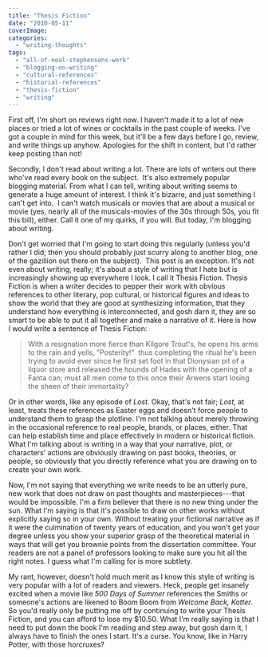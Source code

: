 ```yaml
---
title: "Thesis Fiction"
date: "2010-05-11"
coverImage:
categories: 
  - "writing-thoughts"
tags: 
  - "all-of-neal-stephensons-work"
  - "blogging-on-writing"
  - "cultural-references"
  - "historial-references"
  - "thesis-fiction"
  - "writing"
---
```


First off, I'm short on reviews right now. I haven't made it to a lot of new places or tried a lot of wines or cocktails in the past couple of weeks. I've got a couple in mind for this week, but it'll be a few days before I go, review, and write things up anyhow. Apologies for the shift in content, but I'd rather keep posting than not!

Secondly, I don't read about writing a lot. There are lots of writers out there who've read every book on the subject.  It's also extremely popular blogging material. From what I can tell, writing about writing seems to generate a huge amount of interest. I think it's bizarre, and just something I can't get into.  I can't watch musicals or movies that are about a musical or movie (yes, nearly all of the musicals-movies of the 30s through 50s, you fit this bill), either. Call it one of my quirks, if you will. But today, I'm blogging about writing.

Don't get worried that I'm going to start doing this regularly (unless you'd rather I did; then you should probably just scurry along to another blog, one of the gazillion out there on the subject).  This post is an exception. It's not even about writing, really; it's about a style of writing that I hate but is increasingly showing up everywhere I look. <!--more--> I call it Thesis Fiction. Thesis Fiction is when a writer decides to pepper their work with obvious references to other literary, pop cultural, or historical figures and ideas to show the world that they are good at synthesizing information, that they understand how everything is interconnected, and gosh darn it, they are so smart to be able to put it all together and make a narrative of it. Here is how I would write a sentence of Thesis Fiction:

> With a resignation more fierce than Kilgore Trout's, he opens his arms to the rain and yells, "Posterity!"  thus completing the ritual he's been trying to avoid ever since he first set foot in that Dionysian pit of a liquor store and released the hounds of Hades with the opening of a Fanta can; must all men come to this once their Arwens start losing the sheen of their immortality?

Or in other words, like any episode of _Lost_. Okay, that's not fair; _Lost_, at least, treats these references as Easter eggs and doesn't force people to understand them to grasp the plotline. I'm not talking about merely throwing in the occasional reference to real people, brands, or places, either. That can help establish time and place effectively in modern or historical fiction. What I'm talking about is writing in a way that your narrative, plot, or characters' actions are obviously drawing on past books, theories, or people, so obviously that you directly reference what you are drawing on to create your own work.

Now, I'm not saying that everything we write needs to be an utterly pure, new work that does not draw on past thoughts and masterpieces---that would be impossible. I'm a firm believer that there is no new thing under the sun. What I'm saying is that it's possible to draw on other works without explicitly saying so in your own. Without treating your fictional narrative as if it were the culmination of twenty years of education, and you won't get your degree unless you show your superior grasp of the theoretical material in ways that will get you brownie points from the dissertation committee. Your readers are not a panel of professors looking to make sure you hit all the right notes. I guess what I'm calling for is more subtlety.

My rant, however, doesn't hold much merit as I know this style of writing is very popular with a lot of readers and viewers. Heck, people get insanely excited when a movie like _500 Days of Summer_ references the Smiths or someone's actions are likened to Boom Boom from _Welcome Back, Kotter_. So you'd really only be putting me off by continuing to write your Thesis Fiction, and you can afford to lose my $10.50. What I'm really saying is that I need to put down the book I'm reading and step away, but gosh darn it, I always have to finish the ones I start. It's a curse. You know, like in Harry Potter, with those horcruxes?
